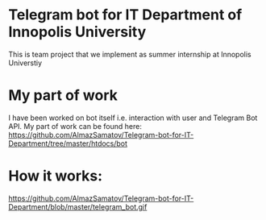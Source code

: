 # Telegram bot for IT Department of Innopolis University
This is team project that we implement as summer internship at Innopolis Universtiy

# My part of work
I have been worked on bot itself i.e. interaction with user and Telegram Bot API. My part of work can be found here: 
https://github.com/AlmazSamatov/Telegram-bot-for-IT-Department/tree/master/htdocs/bot

# How it works:
https://github.com/AlmazSamatov/Telegram-bot-for-IT-Department/blob/master/telegram_bot.gif
